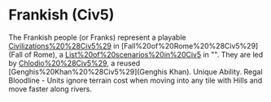 # Frankish (Civ5)

The Frankish people (or Franks) represent a playable [Civilizations%20%28Civ5%29](civilization) in [Fall%20of%20Rome%20%28Civ5%29](Fall of Rome), a [List%20of%20scenarios%20in%20Civ5](scenario) in "". They are led by [Chlodio%20%28Civ5%29](Chlodio), a reused [Genghis%20Khan%20%28Civ5%29](Genghis Khan).
Unique Ability.
Regal Bloodline - Units ignore terrain cost when moving into any tile with Hills and move faster along rivers.